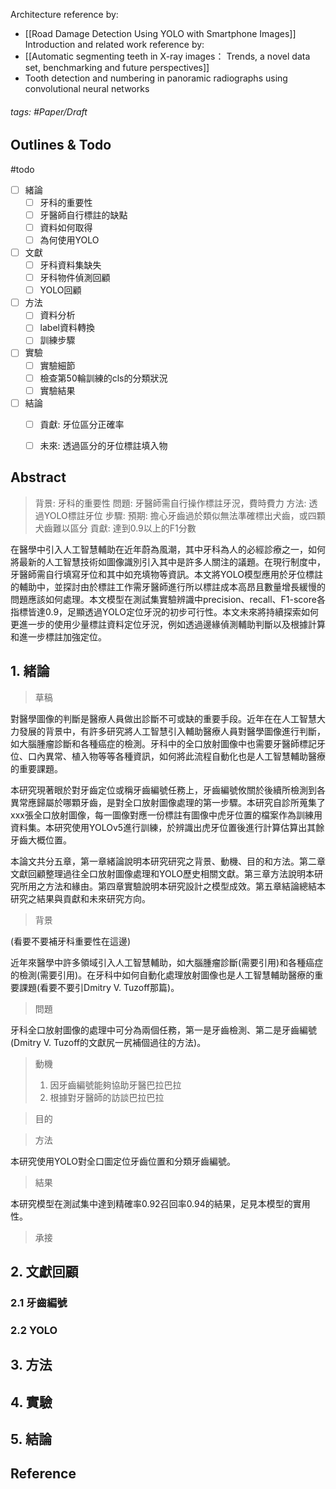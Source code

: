 Architecture reference by: 
- [[Road Damage Detection Using YOLO with Smartphone Images]]
Introduction and related work reference by:
- [[Automatic segmenting teeth in X-ray images： Trends, a novel data set, benchmarking and future perspectives]]
- Tooth detection and numbering in panoramic radiographs using convolutional neural networks


###### tags: #Paper/Draft

## Outlines & Todo
#todo
- [ ] 緒論
	- [ ] 牙科的重要性
	- [ ] 牙醫師自行標註的缺點
	- [ ] 資料如何取得
	- [ ] 為何使用YOLO
- [ ] 文獻
	- [ ] 牙科資料集缺失
	- [ ] 牙科物件偵測回顧
	- [ ] YOLO回顧
- [ ] 方法
	- [ ] 資料分析
	- [ ] label資料轉換
	- [ ] 訓練步驟
- [ ] 實驗
	- [ ] 實驗細節
	- [ ] 檢查第50輪訓練的cls的分類狀況
	- [ ] 實驗結果
- [ ] 結論
	- [ ] 貢獻: 牙位區分正確率
	- [ ] 未來: 透過區分的牙位標註填入物


## Abstract
> 背景: 牙科的重要性
> 問題: 牙醫師需自行操作標註牙況，費時費力
> 方法: 透過YOLO標註牙位
> 步驟: 
> 預期: 擔心牙齒過於類似無法準確標出犬齒，或四顆犬齒難以區分
> 貢獻: 達到0.9以上的F1分數

在醫學中引入人工智慧輔助在近年蔚為風潮，其中牙科為人的必經診療之一，如何將最新的人工智慧技術如圖像識別引入其中是許多人關注的議題。在現行制度中，牙醫師需自行填寫牙位和其中如充填物等資訊。本文將YOLO模型應用於牙位標註的輔助中，並探討由於標註工作需牙醫師進行所以標註成本高昂且數量增長緩慢的問題應該如何處理。本文模型在測試集實驗辨識中precision、recall、F1-score各指標皆達0.9，足顯透過YOLO定位牙況的初步可行性。本文未來將持續探索如何更進一步的使用少量標註資料定位牙況，例如透過邊緣偵測輔助判斷以及根據計算和進一步標註加強定位。

## 1. 緒論
> 草稿

對醫學圖像的判斷是醫療人員做出診斷不可或缺的重要手段。近年在在人工智慧大力發展的背景中，有許多研究將人工智慧引入輔助醫療人員對醫學圖像進行判斷，如大腦腫瘤診斷和各種癌症的檢測。牙科中的全口放射圖像中也需要牙醫師標記牙位、口內異常、植入物等等各種資訊，如何將此流程自動化也是人工智慧輔助醫療的重要課題。

本研究現著眼於對牙齒定位或稱牙齒編號任務上，牙齒編號攸關於後續所檢測到各異常應歸屬於哪顆牙齒，是對全口放射圖像處理的第一步驟。本研究自診所蒐集了xxx張全口放射圖像，每一圖像對應一份標註有圖像中虎牙位置的檔案作為訓練用資料集。本研究使用YOLOv5進行訓練，於辨識出虎牙位置後進行計算估算出其餘牙齒大概位置。

本論文共分五章，第一章緒論說明本研究研究之背景、動機、目的和方法。第二章文獻回顧整理過往全口放射圖像處理和YOLO歷史相關文獻。第三章方法說明本研究所用之方法和緣由。第四章實驗說明本研究設計之模型成效。第五章結論總結本研究之結果與貢獻和未來研究方向。

> 背景

(看要不要補牙科重要性在這邊)

近年來醫學中許多領域引入人工智慧輔助，如大腦腫瘤診斷(需要引用)和各種癌症的檢測(需要引用)。在牙科中如何自動化處理放射圖像也是人工智慧輔助醫療的重要課題(看要不要引Dmitry V. Tuzoff那篇)。

> 問題

牙科全口放射圖像的處理中可分為兩個任務，第一是牙齒檢測、第二是牙齒編號(Dmitry V. Tuzoff的文獻尻一尻補個過往的方法)。

> 動機
> 1. 因牙齒編號能夠協助牙醫巴拉巴拉
> 2. 根據對牙醫師的訪談巴拉巴拉

> 目的

> 方法

本研究使用YOLO對全口圖定位牙齒位置和分類牙齒編號。

> 結果

本研究模型在測試集中達到精確率0.92召回率0.94的結果，足見本模型的實用性。

> 承接
## 2. 文獻回顧

### 2.1 牙齒編號
### 2.2 YOLO

## 3. 方法

## 4. 實驗

## 5. 結論

## Reference